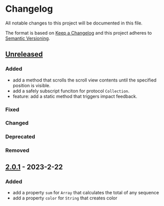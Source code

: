# Changelog
All notable changes to this project will be documented in this file.

The format is based on [Keep a Changelog](http://keepachangelog.com/en/1.0.0/)
and this project adheres to [Semantic Versioning](http://semver.org/spec/v2.0.0.html).

## [Unreleased]
### Added
<for new features.>

- add a method that scrolls the scroll view contents until the specified position is visible.
- add a safely subscript funciton for protocol `Collection`.
- feature: add a static method that triggers impact feedback.

### Fixed
<for any bug fixes.>

### Changed
<for changes in existing functionality.>

### Deprecated
<for soon-to-be removed features.>

### Removed
<for now removed features.>

## [2.0.1] - 2023-2-22
### Added
- add a property `sum` for `Array` that calculates the total of any sequence
- add a property `color` for `String` that creates color

[unreleased]: https://github.com/szwathub/ExtrasKit/compare/2.0.0...develop
[2.0.1]: https://github.com/szwathub/ExtrasKit/compare/2.0.0...szwathub:2.0.1
